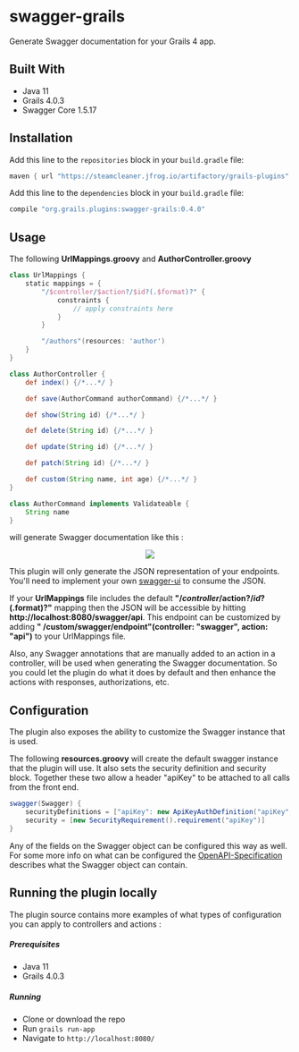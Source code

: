 # swagger-grails

Generate Swagger documentation for your Grails 4 app.

## Built With

* Java 11
* Grails 4.0.3
* Swagger Core 1.5.17

## Installation

Add this line to the `repositories` block in your `build.gradle` file:

```groovy
maven { url "https://steamcleaner.jfrog.io/artifactory/grails-plugins" }
```

Add this line to the `dependencies` block in your `build.gradle` file:

```groovy
compile "org.grails.plugins:swagger-grails:0.4.0"
```

## Usage

The following __UrlMappings.groovy__ and __AuthorController.groovy__

```groovy
class UrlMappings {
    static mappings = {
        "/$controller/$action?/$id?(.$format)?" {
            constraints {
                // apply constraints here
            }
        }

        "/authors"(resources: 'author')
    }
}
```

```groovy
class AuthorController {
    def index() {/*...*/ }

    def save(AuthorCommand authorCommand) {/*...*/ }

    def show(String id) {/*...*/ }

    def delete(String id) {/*...*/ }

    def update(String id) {/*...*/ }

    def patch(String id) {/*...*/ }

    def custom(String name, int age) {/*...*/ }
}

class AuthorCommand implements Validateable {
    String name
}
```

will generate Swagger documentation like this :

<p align="center">
    <img src="src/test/resources/author-controller.png?raw=true" />
</p>

This plugin will only generate the JSON representation of your endpoints. You'll need to implement your
own [swagger-ui](https://github.com/swagger-api/swagger-ui) to consume the JSON.

If your __UrlMappings__ file includes the default __"/$controller/$action?/$id?(.$format)?"__ mapping then the JSON will
be accessible by hitting __http://localhost:8080/swagger/api__. This endpoint can be customized by adding __"
/custom/swagger/endpoint"(controller: "swagger", action: "api")__ to your UrlMappings file.

Also, any Swagger annotations that are manually added to an action in a controller, will be used when generating the
Swagger documentation. So you could let the plugin do what it does by default and then enhance the actions with
responses, authorizations, etc.

## Configuration

The plugin also exposes the ability to customize the Swagger instance that is used.

The following __resources.groovy__ will create the default swagger instance that the plugin will use. It also sets the
security definition and security block. Together these two allow a header "apiKey"
to be attached to all calls from the front end.

```groovy
swagger(Swagger) {
    securityDefinitions = ["apiKey": new ApiKeyAuthDefinition("apiKey", In.HEADER)]
    security = [new SecurityRequirement().requirement("apiKey")]
}
```

Any of the fields on the Swagger object can be configured this way as well. For some more info on what can be configured
the [OpenAPI-Specification](https://github.com/OAI/OpenAPI-Specification/blob/master/versions/2.0.md#schema) describes
what the Swagger object can contain.

## Running the plugin locally

The plugin source contains more examples of what types of configuration you can apply to controllers and actions :

##### Prerequisites

* Java 11
* Grails 4.0.3

##### Running

* Clone or download the repo
* Run `grails run-app`
* Navigate to `http://localhost:8080/`

